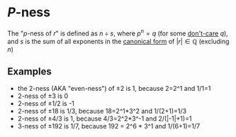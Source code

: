 # $`P`$-ness
The "$`p`$-ness of $r$" is defined as $n \div s$, where $`p^n = q`$ (for some [don't-care](https://en.wikipedia.org/wiki/Don%27t-care_term) $`q`$), and $s$ is the sum of all exponents in the [canonical form](https://oeis.org/wiki/Prime_factorization#Canonical_prime_factorization) of $`|r| \in \mathbb {Q}`$ (excluding $n$)

## Examples
- the 2-ness (AKA "even-ness") of ±2 is 1, because 2=2^1 and 1/1=1
- 2-ness of ±3 is 0
- 2-ness of ±1/2 is -1
- 2-ness of ±18 is 1/3, because 18=2^1*3^2 and 1/(2+1)=1/3
- 2-ness of ±4/3 is 1, because 4/3=2^2*3^-1 and 2/(|-1|+1)=1
- 3-ness of ±192 is 1/7, because 192 = 2^6 * 3^1 and 1/(6+1)=1/7
